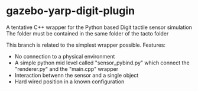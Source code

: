 # gazebo-yarp-digit-plugin
A tentative C++ wrapper for the Python based Digit tactile sensor simulation
The folder must be contained in the same folder of the tacto folder

This branch is related to the simplest wrapper possible. Features:
- No connection to a physical environment
- A simple python mid level called "sensor_pybind.py" which connect the "renderer.py" and the "main.cpp" wrapper
- Interaction betwenn the sensor and a single object
- Hard wired position in a known configuration

